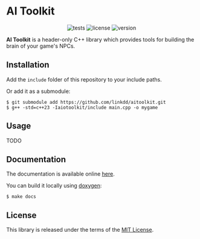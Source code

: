 # AI Toolkit

<center>

![tests](https://img.shields.io/github/actions/workflow/status/linkdd/aitoolkit/tests?style=flat-square&logo=github)
![license](https://img.shields.io/github/license/linkdd/aitoolkit?style=flat-square&color=blue)
![version](https://img.shields.io/github/v/release/linkdd/aitoolkit?style=flat-square&color=red)

</center>

**AI Toolkit** is a header-only C++ library which provides tools for building
the brain of your game's NPCs.

## Installation

Add the `include` folder of this repository to your include paths.

Or add it as a submodule:

```
$ git submodule add https://github.com/linkdd/aitoolkit.git
$ g++ -std=c++23 -Iaiotoolkit/include main.cpp -o mygame
```

## Usage

TODO

## Documentation

The documentation is available online [here](https://linkdd.github.io/aitoolkit).

You can build it locally using [doxygen](https://www.doxygen.nl/):

```
$ make docs
```

## License

This library is released under the terms of the [MIT License](./LICENSE.txt).
